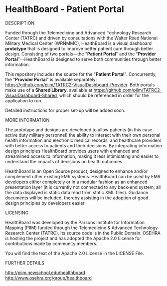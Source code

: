 HealthBoard - Patient Portal
============================

DESCRIPTION

Funded through the Telemedicine and Advanced Technology Research Center (TATRC) and driven by consultations with the Walter Reed National Military Medical Center (WRNMMC), HealthBoard is a visual dashboard <b>prototype</b> that is designed to improve better patient care through better design. Consisting of two portals—the "<b>Patient Portal</b>" and the "<b>Provider Portal</b>"—HealthBoard is designed to serve both communities through better information.

This repository includes the source for the "<b>Patient Portal</b>". Concurrently, the "<b>Provider Portal</b>" is available separately: https://github.com/piim/TATRC2-VisualDashboard-Provider. Both portals make use of a <b>Shared Library</b>, available at https://github.com/piim/TATRC2-VisualDashboard-Shared, which should be referenced in order for the application to run.

Detailed instructions for proper set-up will be added soon.


MORE INFORMATION

The prototype and designs are developed to allow patients (in this case active duty military personnel) the ability to interact with their own personal health information and electronic medical records, and healthcare providers with better access to patients and their decisions. By integrating information design principles HealthBoard provides users with enhanced and streamlined access to information, making it less intimidating and easier to understand the impacts of decisions on health outcomes.

HealthBoard is an Open Source product, designed to enhance and/or complement other existing EMR systems. HealthBoard can be used by EMR developers either completely or in a modular fashion as an enhanced presentation layer (it is currently not connected to any back-end system; all the data displayed is static data read from static XML files). Guidance documents will be included, thereby assisting in the adoption of good design principles by developers easier.


LICENSING

HealthBoard was developed by the Parsons Institute for Information Mapping (PIIM) funded through the Telemedicine & Advanced Technology Research Center (TATRC). Its source code is in the Public Domain. OSEHRA is hosting the project and has adopted the Apache 2.0 License for contributions made by community members.

You will find the text of the Apache 2.0 License in the LICENSE File.


FURTHER DETAILS

http://piim.newschool.edu/healthboard <br>
http://www.osehra.org/group/healthboard
